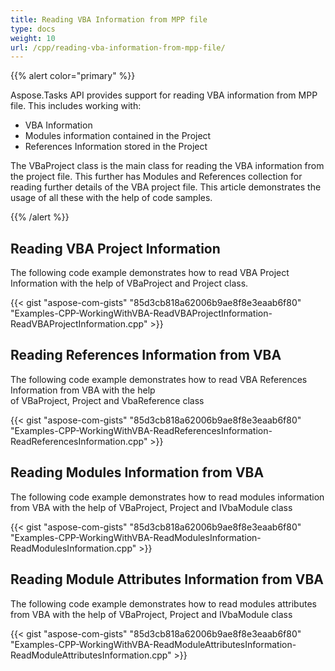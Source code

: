 ```yaml
---
title: Reading VBA Information from MPP file
type: docs
weight: 10
url: /cpp/reading-vba-information-from-mpp-file/
---
```


{{% alert color="primary" %}} 

Aspose.Tasks API provides support for reading VBA information from MPP file. This includes working with:

- VBA Information
- Modules information contained in the Project
- References Information stored in the Project

The VBaProject class is the main class for reading the VBA information from the project file. This further has Modules and References collection for reading further details of the VBA project file. This article demonstrates the usage of all these with the help of code samples.

{{% /alert %}} 
## **Reading VBA Project Information**
The following code example demonstrates how to read VBA Project Information with the help of VBaProject and Project class.

{{< gist "aspose-com-gists" "85d3cb818a62006b9ae8f8e3eaab6f80" "Examples-CPP-WorkingWithVBA-ReadVBAProjectInformation-ReadVBAProjectInformation.cpp" >}}
## **Reading References Information from VBA**
The following code example demonstrates how to read VBA References Information from VBA with the help of VBaProject, Project and VbaReference class

{{< gist "aspose-com-gists" "85d3cb818a62006b9ae8f8e3eaab6f80" "Examples-CPP-WorkingWithVBA-ReadReferencesInformation-ReadReferencesInformation.cpp" >}}
## **Reading Modules Information from VBA**
The following code example demonstrates how to read modules information from VBA with the help of VBaProject, Project and IVbaModule class

{{< gist "aspose-com-gists" "85d3cb818a62006b9ae8f8e3eaab6f80" "Examples-CPP-WorkingWithVBA-ReadModulesInformation-ReadModulesInformation.cpp" >}}
## **Reading Module Attributes Information from VBA**
The following code example demonstrates how to read modules attributes from VBA with the help of VBaProject, Project and IVbaModule class

{{< gist "aspose-com-gists" "85d3cb818a62006b9ae8f8e3eaab6f80" "Examples-CPP-WorkingWithVBA-ReadModuleAttributesInformation-ReadModuleAttributesInformation.cpp" >}}
